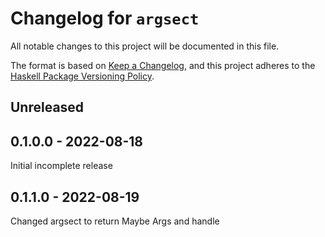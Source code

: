 # Changelog for `argsect`

All notable changes to this project will be documented in this file.

The format is based on [Keep a Changelog](https://keepachangelog.com/en/1.0.0/),
and this project adheres to the
[Haskell Package Versioning Policy](https://pvp.haskell.org/).

## Unreleased

## 0.1.0.0 - 2022-08-18
Initial incomplete release

## 0.1.1.0 - 2022-08-19
Changed argsect to return Maybe Args and handle 
